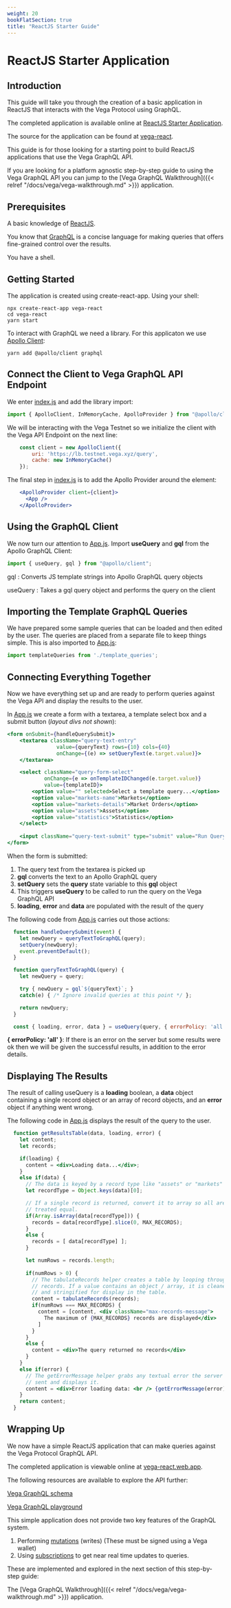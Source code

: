 ```yaml
---
weight: 20 
bookFlatSection: true
title: "ReactJS Starter Guide"
---
```


# ReactJS Starter Application

## Introduction 

This guide will take you through the creation of a basic application in ReactJS that interacts with the Vega Protocol using GraphQL.

The completed application is available online at [ReactJS Starter Application](https://vega-react.web.app/).

The source for the application can be found at [vega-react](https://github.com/ben-razor/vega-guide/tree/main/GraphQL-Guides/apps/vega-react).

This guide is for those looking for a starting point to build ReactJS applications that use the Vega GraphQL API.

If you are looking for a platform agnostic step-by-step guide to using the Vega GraphQL API you can jump to the [Vega GraphQL Walkthrough]({{< relref "/docs/vega/vega-walkthrough.md" >}}) application.

## Prerequisites

A basic knowledge of [ReactJS](https://reactjs.org/).

You know that [GraphQL](https://graphql.org/) is a concise language for making queries that offers fine-grained control over the results.

You have a shell.

## Getting Started

The application is created using create-react-app. Using your shell:

```
npx create-react-app vega-react
cd vega-react
yarn start
```

To interact with GraphQL we need a library. For this applicaton we use [Apollo Client](https://www.apollographql.com/docs/react/get-started/):

```
yarn add @apollo/client graphql
```

## Connect the Client to Vega GraphQL API Endpoint

We enter [index.js](https://github.com/ben-razor/vega-guide/blob/main/GraphQL-Guides/apps/vega-react/src/index.js) and add the library import:

```JavaScript
import { ApolloClient, InMemoryCache, ApolloProvider } from "@apollo/client";
```

We will be interacting with the Vega Testnet so we initialize the client with the Vega API Endpoint on the next line:

```js
    const client = new ApolloClient({
        uri: 'https://lb.testnet.vega.xyz/query',
        cache: new InMemoryCache()
    });
```

The final step in [index.js](https://github.com/ben-razor/vega-guide/blob/main/GraphQL-Guides/apps/vega-react/src/index.js) is to add the Apollo Provider around the <App /> element:

```jsx
    <ApolloProvider client={client}> 
      <App />
    </ApolloProvider>
```

## Using the GraphQL Client

We now turn our attention to [App.js](https://github.com/ben-razor/vega-guide/blob/main/GraphQL-Guides/apps/vega-react/src/App.js). Import **useQuery** and **gql** from the Apollo GraphQL Client:

```js
import { useQuery, gql } from "@apollo/client";
```

gql
: Converts JS template strings into Apollo GraphQL query objects

useQuery
: Takes a gql query object and performs the query on the client

## Importing the Template GraphQL Queries

We have prepared some sample queries that can be loaded and then edited by the user. The queries are placed from a separate file to keep things simple. This is also imported to [App.js](https://github.com/ben-razor/vega-guide/blob/main/GraphQL-Guides/apps/vega-react/src/App.js):

```js
import templateQueries from './template_queries';
```

## Connecting Everything Together

Now we have everything set up and are ready to perform queries against the Vega API and display the results to the user.

In [App.js](https://github.com/ben-razor/vega-guide/blob/main/GraphQL-Guides/apps/vega-react/src/App.js) we create a form with a textarea, a template select box and a submit button (*layout divs not shown*):

```jsx
<form onSubmit={handleQuerySubmit}>
    <textarea className="query-text-entry" 
                value={queryText} rows={10} cols={40} 
                onChange={(e) => setQueryText(e.target.value)}>
    </textarea>

    <select className="query-form-select" 
            onChange={e => onTemplateIDChanged(e.target.value)} 
            value={templateID}>
        <option value="" selected>Select a template query...</option>
        <option value="markets-name">Markets</option>
        <option value="markets-details">Market Orders</option>
        <option value="assets">Assets</option>
        <option value="statistics">Statistics</option>
    </select>
    
    <input className="query-text-submit" type="submit" value="Run Query" /> 
</form>
```

When the form is submitted:

1. The query text from the textarea is picked up
2. **gql** converts the text to an Apollo GraphQL query
3. **setQuery** sets the **query** state variable to this **gql** object
4. This triggers **useQuery** to be called to run the query on the Vega GraphQL API
5. **loading**, **error** and **data** are populated with the result of the query

The following code from [App.js](https://github.com/ben-razor/vega-guide/blob/main/GraphQL-Guides/apps/vega-react/src/App.js) carries out those actions:

```js
  function handleQuerySubmit(event) {
    let newQuery = queryTextToGraphQL(query);
    setQuery(newQuery); 
    event.preventDefault();
  }

  function queryTextToGraphQL(query) {
    let newQuery = query;

    try { newQuery = gql`${queryText}`; }
    catch(e) { /* Ignore invalid queries at this point */ };

    return newQuery;
  }

  const { loading, error, data } = useQuery(query, { errorPolicy: 'all' })
```

**{ errorPolicy: 'all' }**: If there is an error on the server but some results were ok then we will be given the successful results, in addition to the error details.

## Displaying The Results

The result of calling useQuery is a **loading** boolean, a **data** object containing a single record object or an array of record objects, and an **error** object if anything went wrong. 

The following code in [App.js](https://github.com/ben-razor/vega-guide/blob/main/GraphQL-Guides/apps/vega-react/src/App.js) displays the result of the query to the user.

```jsx
  function getResultsTable(data, loading, error) {
    let content;
    let records;

    if(loading) {
      content = <div>Loading data...</div>;
    }
    else if(data) {
      // The data is keyed by a record type like "assets" or "markets"
      let recordType = Object.keys(data)[0];

      // If a single record is returned, convert it to array so all are
      // treated equal.
      if(Array.isArray(data[recordType])) {
        records = data[recordType].slice(0, MAX_RECORDS);
      }
      else {
        records = [ data[recordType] ];
      }

      let numRows = records.length;
      
      if(numRows > 0) {
        // The tabulateRecords helper creates a table by looping through the
        // records. If a value contains an object / array, it is cleaned up
        // and stringified for display in the table.
        content = tabulateRecords(records);
        if(numRows === MAX_RECORDS) {
          content = [content, <div className="max-records-message">
            The maximum of {MAX_RECORDS} records are displayed</div>
          ]
        }
      }
      else {
        content = <div>The query returned no records</div>
      }
    }
    else if(error) {
      // The getErrorMessage helper grabs any textual error the server has
      // sent and displays it.
      content = <div>Error loading data: <br /> {getErrorMessage(error)}</div>;
    }
    return content;
  }
```
## Wrapping Up

We now have a simple ReactJS application that can make queries against the Vega Protocol
GraphQL API.

The completed application is viewable online at [vega-react.web.app](https://vega-react.web.app/).

The following resources are available to explore the API further: 

[Vega GraphQL schema](https://docs.fairground.vega.xyz/api/graphql/market.doc.html)

[Vega GraphQL playground](https://lb.testnet.vega.xyz/playground)

This simple application does not provide two key features of the GraphQL system.

1. Performing [mutations](https://www.apollographql.com/docs/react/data/mutations/) (writes) (These must be signed using a Vega wallet)
2. Using [subscriptions](https://www.apollographql.com/docs/react/data/subscriptions/) to get near real time updates to queries.

These are implemented and explored in the next section of this step-by-step guide: 

The [Vega GraphQL Walkthrough]({{< relref "/docs/vega/vega-walkthrough.md" >}}) application.